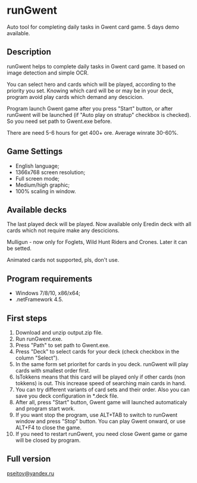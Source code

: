 # runGwent
Auto tool for completing daily tasks in Gwent card game. 5 days demo available.

Description
-------------------
<p>runGwent helps to complete daily tasks in Gwent card game. It based on image detection and simple OCR. </p>
<p>You can select hero and cards which will be played, according to the priority you set. Knowing which card will be or may be in your deck, program avoid play cards which demand any descicion.</p>
<p>Program launch Gwent game after you press "Start" button, or after runGwent will be launched (if "Auto play on stratup" checkbox is checked). So you need set path to Gwent.exe before.</p>
<p>There are need 5-6 hours for get 400+ ore. Average winrate 30-60%.</p>

Game Settings
-------------------
 - English language;
 - 1366х768 screen resolution;
 - Full screen mode;
 - Medium/high graphic;
 - 100% scaling in window.

Available decks
-------------------
<p>The last played deck will be played. Now available only Eredin deck with all cards which not require make any descicions.</p>
<p>Mulligun - now only for Foglets, Wild Hunt Riders and Crones. Later it can be setted.</p>
<p>Animated cards not supported, pls, don't use.</p>

Program requirements
-------------------
 - Windows 7/8/10, x86/x64;
 - .netFramework 4.5.

First steps
-------------------
 1. Download and unzip output.zip file.
 2. Run runGwent.exe.
 3. Press "Path" to set path to Gwent.exe.
 4. Press "Deck" to select cards for your deck (check checkbox in the column "Select").
 5. In the same form set prioritet for cards in you deck. runGwent will play cards with smallest order first.
 6. IsTokkens means that this card will be played only if other cards (non tokkens) is out. This increase speed of searching main cards in hand.
 7. You can try different variants of card sets and their order. Also you can save you deck configuration in *.deck file.
 8. After all, press "Start" button, Gwent game will launched automaticaly and program start work.
 9. If you want stop the program, use ALT+TAB to switch to runGwent window and press "Stop" button. You can play Gwent onward, or use ALT+F4 to close the game.
 10. If you need to restart runGwent, you need close Gwent game or game will be closed by program.
 
 
Full version
-------------------
pseitov@yandex.ru
